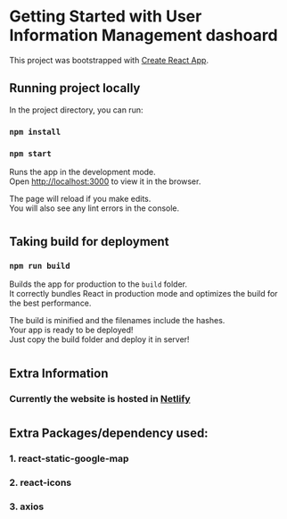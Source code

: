 # Getting Started with User Information Management dashoard

This project was bootstrapped with [Create React App](https://github.com/facebook/create-react-app).

## Running project locally

In the project directory, you can run:

### `npm install`

### `npm start`


Runs the app in the development mode.\
Open [http://localhost:3000](http://localhost:3000) to view it in the browser.

The page will reload if you make edits.\
You will also see any lint errors in the console.

#
## Taking build for deployment
### `npm run build`

Builds the app for production to the `build` folder.\
It correctly bundles React in production mode and optimizes the build for the best performance.

The build is minified and the filenames include the hashes.\
Your app is ready to be deployed! \
Just copy the build folder and deploy it in server!

#

## Extra Information
### Currently the website is hosted in [Netlify](https://user-information-management.netlify.app/)
# 

## Extra Packages/dependency used:
### 1. react-static-google-map
### 2. react-icons
### 3. axios

